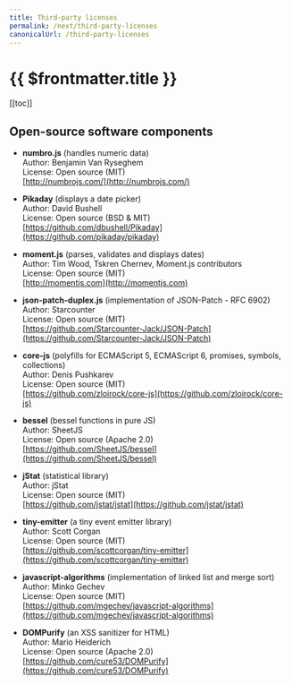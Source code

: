 ```yaml
---
title: Third-party licenses
permalink: /next/third-party-licenses
canonicalUrl: /third-party-licenses
---
```


# {{ $frontmatter.title }}

[[toc]]


## Open-source software components

- **numbro.js** (handles numeric data)<br>
    Author: Benjamin Van Ryseghem<br>
    License: Open source (MIT)<br>
    [http://numbrojs.com/](http://numbrojs.com/)
    
- **Pikaday** (displays a date picker)<br>
    Author: David Bushell<br>
    License: Open source (BSD & MIT)<br>
    [https://github.com/dbushell/Pikaday](https://github.com/pikaday/pikaday)
    
- **moment.js** (parses, validates and displays dates)<br>
    Author: Tim Wood, Tskren Chernev, Moment.js contributors<br>
    License: Open source (MIT)<br>
    [http://momentjs.com](http://momentjs.com)
    
- **json-patch-duplex.js** (implementation of JSON-Patch - RFC 6902)<br>
    Author: Starcounter<br>
    License: Open source (MIT)<br>
    [https://github.com/Starcounter-Jack/JSON-Patch](https://github.com/Starcounter-Jack/JSON-Patch)
    
- **core-js** (polyfills for ECMAScript 5, ECMAScript 6, promises, symbols, collections)<br>
    Author: Denis Pushkarev<br>
    License: Open source (MIT)<br>
    [https://github.com/zloirock/core-js](https://github.com/zloirock/core-js)
    
- **bessel** (bessel functions in pure JS)<br>
    Author: SheetJS<br>
    License: Open source (Apache 2.0)<br>
    [https://github.com/SheetJS/bessel](https://github.com/SheetJS/bessel)
    
- **jStat** (statistical library)<br>
    Author: jStat<br>
    License: Open source (MIT)<br>
    [https://github.com/jstat/jstat](https://github.com/jstat/jstat)
    
- **tiny-emitter** (a tiny event emitter library)<br>
    Author: Scott Corgan<br>
    License: Open source (MIT)<br>
    [https://github.com/scottcorgan/tiny-emitter](https://github.com/scottcorgan/tiny-emitter)
    
- **javascript-algorithms** (implementation of linked list and merge sort)<br>
    Author: Minko Gechev<br>
    License: Open source (MIT)<br>
    [https://github.com/mgechev/javascript-algorithms](https://github.com/mgechev/javascript-algorithms)
    
- **DOMPurify** (an XSS sanitizer for HTML)<br>
    Author: Mario Heiderich<br>
    License: Open source (Apache 2.0)<br>
    [https://github.com/cure53/DOMPurify](https://github.com/cure53/DOMPurify)
